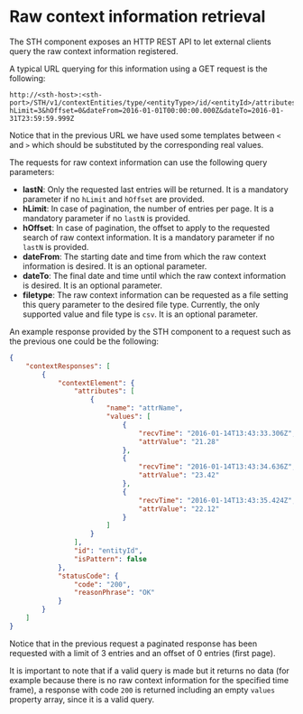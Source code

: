 # Raw context information retrieval

The STH component exposes an HTTP REST API to let external clients query the raw context information registered.

A typical URL querying for this information using a GET request is the following:
```
http://<sth-host>:<sth-port>/STH/v1/contextEntities/type/<entityType>/id/<entityId>/attributes/<attrName>?hLimit=3&hOffset=0&dateFrom=2016-01-01T00:00:00.000Z&dateTo=2016-01-31T23:59:59.999Z
```

Notice that in the previous URL we have used some templates between `<` and `>` which should be substituted by the corresponding real values.

The requests for raw context information can use the following query parameters:

* **lastN**: Only the requested last entries will be returned. It is a mandatory parameter if no `hLimit` and `hOffset` are provided.
* **hLimit**: In case of pagination, the number of entries per page. It is a mandatory parameter if no `lastN` is provided.
* **hOffset**: In case of pagination, the offset to apply to the requested search of raw context information. It is a mandatory parameter if no `lastN` is provided.
* **dateFrom**: The starting date and time from which the raw context information is desired. It is an optional parameter.
* **dateTo**: The final date and time until which the raw context information is desired. It is an optional parameter.
* **filetype**: The raw context information can be requested as a file setting this query parameter to the desired file type. Currently, the only supported value and file type is `csv`.  It is an optional parameter.

An example response provided by the STH component to a request such as the previous one could be the following:
```json
{
    "contextResponses": [
        {
            "contextElement": {
                "attributes": [
                    {
                        "name": "attrName",
                        "values": [
                            {
                                "recvTime": "2016-01-14T13:43:33.306Z",
                                "attrValue": "21.28"
                            },
                            {
                                "recvTime": "2016-01-14T13:43:34.636Z",
                                "attrValue": "23.42"
                            },
                            {
                                "recvTime": "2016-01-14T13:43:35.424Z",
                                "attrValue": "22.12"
                            }
                        ]
                    }
                ],
                "id": "entityId",
                "isPattern": false
            },
            "statusCode": {
                "code": "200",
                "reasonPhrase": "OK"
            }
        }
    ]
}
```

Notice that in the previous request a paginated response has been requested with a limit of 3 entries and an offset of 0 entries (first page).

It is important to note that if a valid query is made but it returns no data (for example because there is no raw context information for the specified time frame), a response with code `200` is returned including an empty `values` property array, since it is a valid query.
